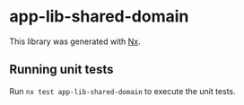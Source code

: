 # app-lib-shared-domain

This library was generated with [Nx](https://nx.dev).

## Running unit tests

Run `nx test app-lib-shared-domain` to execute the unit tests.

